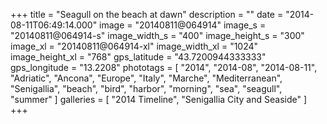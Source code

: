 +++
title = "Seagull on the beach at dawn"
description = ""
date = "2014-08-11T06:49:14.000"
image = "20140811@064914"
image_s = "20140811@064914-s"
image_width_s = "400"
image_height_s = "300"
image_xl = "20140811@064914-xl"
image_width_xl = "1024"
image_height_xl = "768"
gps_latitude = "43.7200944333333"
gps_longitude = "13.2208"
phototags = [ "2014", "2014-08", "2014-08-11", "Adriatic", "Ancona", "Europe", "Italy", "Marche", "Mediterranean", "Senigallia", "beach", "bird", "harbor", "morning", "sea", "seagull", "summer" ]
galleries = [ "2014 Timeline", "Senigallia City and Seaside" ]
+++
